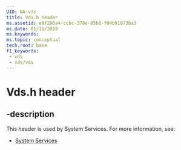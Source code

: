 ```yaml
---
UID: NA:vds
title: Vds.h header
ms.assetid: e0f296a4-ccbc-378e-85b8-f04b91873ba3
ms.date: 01/11/2019
ms.keywords: 
ms.topic: conceptual
tech.root: base
f1_keywords:
 - vds
 - vds/vds
---
```


# Vds.h header


## -description

This header is used by System Services. For more information, see:

- [System Services](../_base/index.md)

